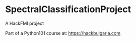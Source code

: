 # SpectralClassificationProject
A HackFMI project

Part of a Python101 course at:
https://hackbulgaria.com


